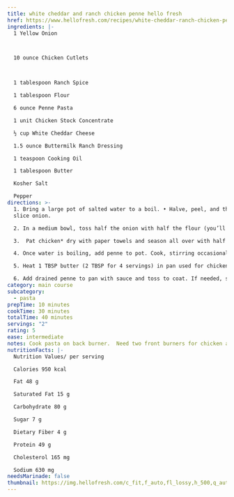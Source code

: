 ```yaml
---
title: white cheddar and ranch chicken penne hello fresh
href: https://www.hellofresh.com/recipes/white-cheddar-ranch-chicken-penne-6283b4ab65914596d7011b70
ingredients: |-
  1 Yellow Onion



  10 ounce Chicken Cutlets



  1 tablespoon Ranch Spice

  1 tablespoon Flour

  6 ounce Penne Pasta

  1 unit Chicken Stock Concentrate

  ½ cup White Cheddar Cheese

  1.5 ounce Buttermilk Ranch Dressing

  1 teaspoon Cooking Oil

  1 tablespoon Butter

  Kosher Salt

  Pepper
directions: >-
  1. Bring a large pot of salted water to a boil. • Halve, peel, and thinly
  slice onion.

  2. In a medium bowl, toss half the onion with half the flour (you’ll use the rest in step 5). Season with a pinch of salt and pepper. • Heat a 1⁄3-inch layer of oil in a large, heavy- bottomed pan over medium- low heat. Once oil is hot enough that a pinch of flour sizzles when added to the pan, add floured onion. Cook, stirring occasionally, until golden brown, 7-9 minutes. • Using a slotted spoon, transfer crispy onion to a paper-towel-lined plate.

  3.  Pat chicken* dry with paper towels and season all over with half the Ranch Spice (all for 4 servings), salt, and pepper. Set aside. • While onion cooks, heat a drizzle of oil in a second large pan over medium- high heat. Add chicken and cook until browned and cooked through, 3-5 minutes per side. TIP: If chicken begins to brown too quickly, lower heat to medium and cover pan. • Turn off heat; transfer to a cutting board and tent with foil to keep warm. Wipe out pan.

  4. Once water is boiling, add penne to pot. Cook, stirring occasionally, until al dente, 9-11 minutes. • Reserve 1 cup pasta cooking water (2 cups for 4 servings), then drain.

  5. Heat 1 TBSP butter (2 TBSP for 4 servings) in pan used for chicken over medium heat. Add remaining onion and cook, stirring occasionally, until golden brown and softened, 6-9 minutes. Add a few splashes of plain water and cook until onion is caramelized and liquid has evaporated, 1-2 minutes more. • Add remaining flour and cook, stirring constantly, until flour is golden, 30-60 seconds. Slowly whisk in 3⁄4 cup reserved pasta cooking water (1 1⁄4 cups for 4) and stock concentrate; cook until thickened, 2-3 minutes more. • Remove from heat; stir in cheddar and ranch dressing until melted and combined.

  6. Add drained penne to pan with sauce and toss to coat. If needed, stir in more reserved pasta cooking water a splash at a time until pasta is coated in a creamy sauce. Taste and season with salt and pepper. • Slice chicken crosswise. • Divide pasta between bowls. Top with chicken and sprinkle with crispy onion. Serve.
category: main course
subcategory:
  - pasta
prepTime: 10 minutes
cookTime: 30 minutes
totalTime: 40 minutes
servings: "2"
rating: 5
ease: intermediate
notes: C﻿ook pasta on back burner.  Need two front burners for chicken and onions.
nutritionFacts: |-
  Nutrition Values/ per serving

  Calories 950 kcal

  Fat 48 g

  Saturated Fat 15 g

  Carbohydrate 80 g

  Sugar 7 g

  Dietary Fiber 4 g

  Protein 49 g

  Cholesterol 165 mg

  Sodium 630 mg
needsMarinade: false
thumbnail: https://img.hellofresh.com/c_fit,f_auto,fl_lossy,h_500,q_auto,w_1900/hellofresh_s3/image/white-cheddar-ranch-chicken-penne-07a163cf.jpg
---
```

